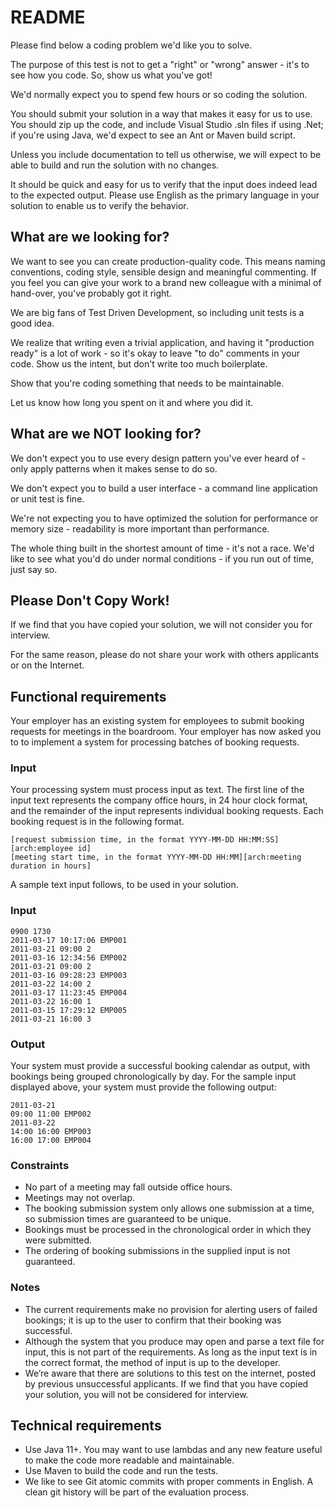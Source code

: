 # README

Please find below a coding problem we'd like you to solve.

The purpose of this test is not to get a "right" or "wrong" answer - it's to see how you code. So, show us what you've got!

We'd normally expect you to spend few hours or so coding the solution.

You should submit your solution in a way that makes it easy for us to use. You should zip up the code, and include Visual Studio .sln files if using .Net; if you're using Java, we'd expect to see an Ant or Maven build script.

Unless you include documentation to tell us otherwise, we will expect to be able to build and run the solution with no changes.

It should be quick and easy for us to verify that the input does indeed lead to the expected output. Please use English as the primary language in your solution to enable us to verify the behavior.

## What are we looking for?

We want to see you can create production-quality code. This means naming conventions, coding style, sensible design and meaningful commenting. If you feel you can give your work to a brand new colleague with a minimal of hand-over, you've probably got it right.

We are big fans of Test Driven Development, so including unit tests is a good idea.

We realize that writing even a trivial application, and having it "production ready" is a lot of work - so it's okay to leave "to do" comments in your code. Show us the intent, but don't write too much boilerplate.

Show that you're coding something that needs to be maintainable.

Let us know how long you spent on it and where you did it.

## What are we NOT looking for?

We don't expect you to use every design pattern you've ever heard of - only apply patterns when it makes sense to do so.

We don't expect you to build a user interface - a command line application or unit test is fine.

We're not expecting you to have optimized the solution for performance or memory size - readability is more important than performance.

The whole thing built in the shortest amount of time - it's not a race. We'd like to see what you'd do under normal conditions - if you run out of time, just say so.

## Please Don't Copy Work!

If we find that you have copied your solution, we will not consider you for interview.

For the same reason, please do not share your work with others applicants or on the Internet.

## Functional requirements

Your employer has an existing system for employees to submit booking requests for meetings in the boardroom. Your employer has now asked you to to implement a system for processing batches of booking requests.

### Input

Your processing system must process input as text. The first line of the input text represents the company office hours, in 24 hour clock format, and the remainder of the input represents individual booking requests. Each booking request is in the following format.

```
[request submission time, in the format YYYY-MM-DD HH:MM:SS][arch:employee id]
[meeting start time, in the format YYYY-MM-DD HH:MM][arch:meeting duration in hours]
```

A sample text input follows, to be used in your solution.

### Input

```
0900 1730
2011-03-17 10:17:06 EMP001
2011-03-21 09:00 2
2011-03-16 12:34:56 EMP002
2011-03-21 09:00 2
2011-03-16 09:28:23 EMP003
2011-03-22 14:00 2
2011-03-17 11:23:45 EMP004
2011-03-22 16:00 1
2011-03-15 17:29:12 EMP005
2011-03-21 16:00 3
```

### Output

Your system must provide a successful booking calendar as output, with bookings being grouped chronologically by day. For the sample input displayed above, your system must provide the following output:

```
2011-03-21
09:00 11:00 EMP002
2011-03-22
14:00 16:00 EMP003
16:00 17:00 EMP004
```

### Constraints

-   No part of a meeting may fall outside office hours.
-   Meetings may not overlap.
-   The booking submission system only allows one submission at a time, so submission times are guaranteed to be unique.
-   Bookings must be processed in the chronological order in which they were submitted.
-   The ordering of booking submissions in the supplied input is not guaranteed.

### Notes

-   The current requirements make no provision for alerting users of failed bookings; it is up to the user to confirm that their booking was successful.
-   Although the system that you produce may open and parse a text file for input, this is not part of the requirements. As long as the input text is in the correct format, the method of input is up to the developer.
-   We’re aware that there are solutions to this test on the internet, posted by previous unsuccessful applicants. If we find that you have copied your solution, you will not be considered for interview.

## Technical requirements

- Use Java 11+. You may want to use lambdas and any new feature useful to make the code more readable and maintainable.
- Use Maven to build the code and run the tests.
- We like to see Git atomic commits with proper comments in English. A clean git history will be part of the evaluation process.

